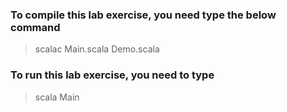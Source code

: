 ### To compile this lab exercise, you need type the below command
> scalac Main.scala Demo.scala

### To run this lab exercise, you need to type
> scala Main
